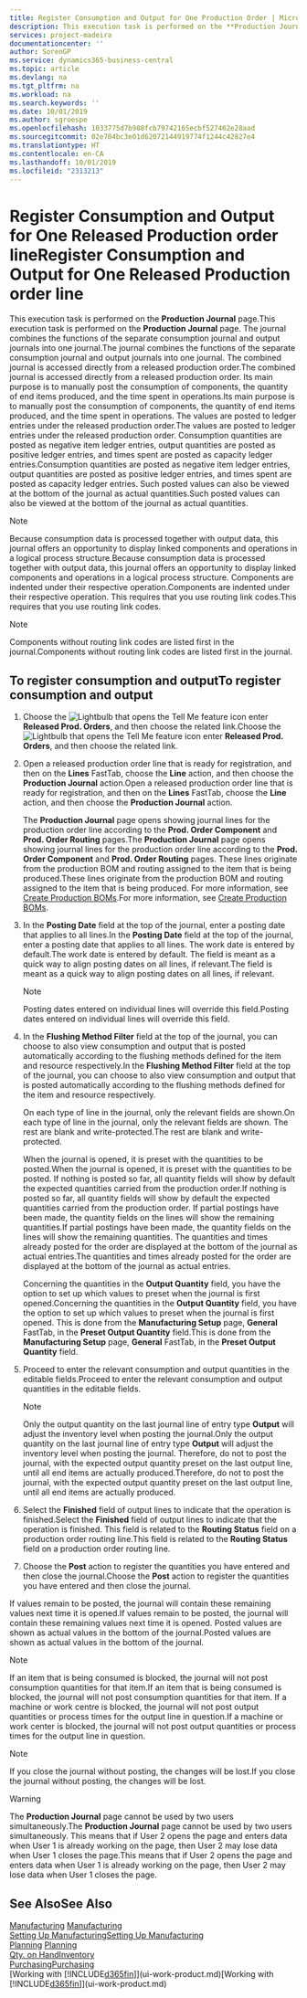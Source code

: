 ```yaml
---
title: Register Consumption and Output for One Production Order | Microsoft Docs
description: This execution task is performed on the **Production Journal** page. The journal combines the functions of the separate consumption journal and output journals into one journal. The combined journal is accessed directly from a released production order. Its main purpose is to manually post the consumption of components, the quantity of end items produced, and the time spent in operations.
services: project-madeira
documentationcenter: ''
author: SorenGP
ms.service: dynamics365-business-central
ms.topic: article
ms.devlang: na
ms.tgt_pltfrm: na
ms.workload: na
ms.search.keywords: ''
ms.date: 10/01/2019
ms.author: sgroespe
ms.openlocfilehash: 1033775d7b988fcb79742165ecbf527462e28aad
ms.sourcegitcommit: 02e704bc3e01d62072144919774f1244c42827e4
ms.translationtype: HT
ms.contentlocale: en-CA
ms.lasthandoff: 10/01/2019
ms.locfileid: "2313213"
---
```

# <a name="register-consumption-and-output-for-one-released-production-order-line"></a><span data-ttu-id="1708a-106">Register Consumption and Output for One Released Production order line</span><span class="sxs-lookup"><span data-stu-id="1708a-106">Register Consumption and Output for One Released Production order line</span></span>
<span data-ttu-id="1708a-107">This execution task is performed on the **Production Journal** page.</span><span class="sxs-lookup"><span data-stu-id="1708a-107">This execution task is performed on the **Production Journal** page.</span></span> <span data-ttu-id="1708a-108">The journal combines the functions of the separate consumption journal and output journals into one journal.</span><span class="sxs-lookup"><span data-stu-id="1708a-108">The journal combines the functions of the separate consumption journal and output journals into one journal.</span></span> <span data-ttu-id="1708a-109">The combined journal is accessed directly from a released production order.</span><span class="sxs-lookup"><span data-stu-id="1708a-109">The combined journal is accessed directly from a released production order.</span></span> <span data-ttu-id="1708a-110">Its main purpose is to manually post the consumption of components, the quantity of end items produced, and the time spent in operations.</span><span class="sxs-lookup"><span data-stu-id="1708a-110">Its main purpose is to manually post the consumption of components, the quantity of end items produced, and the time spent in operations.</span></span> <span data-ttu-id="1708a-111">The values are posted to ledger entries under the released production order.</span><span class="sxs-lookup"><span data-stu-id="1708a-111">The values are posted to ledger entries under the released production order.</span></span> <span data-ttu-id="1708a-112">Consumption quantities are posted as negative item ledger entries, output quantities are posted as positive ledger entries, and times spent are posted as capacity ledger entries.</span><span class="sxs-lookup"><span data-stu-id="1708a-112">Consumption quantities are posted as negative item ledger entries, output quantities are posted as positive ledger entries, and times spent are posted as capacity ledger entries.</span></span> <span data-ttu-id="1708a-113">Such posted values can also be viewed at the bottom of the journal as actual quantities.</span><span class="sxs-lookup"><span data-stu-id="1708a-113">Such posted values can also be viewed at the bottom of the journal as actual quantities.</span></span>  

> [!NOTE]  
>  <span data-ttu-id="1708a-114">Because consumption data is processed together with output data, this journal offers an opportunity to display linked components and operations in a logical process structure.</span><span class="sxs-lookup"><span data-stu-id="1708a-114">Because consumption data is processed together with output data, this journal offers an opportunity to display linked components and operations in a logical process structure.</span></span> <span data-ttu-id="1708a-115">Components are indented under their respective operation.</span><span class="sxs-lookup"><span data-stu-id="1708a-115">Components are indented under their respective operation.</span></span> <span data-ttu-id="1708a-116">This requires that you use routing link codes.</span><span class="sxs-lookup"><span data-stu-id="1708a-116">This requires that you use routing link codes.</span></span>  

> [!NOTE]  
>  <span data-ttu-id="1708a-117">Components without routing link codes are listed first in the journal.</span><span class="sxs-lookup"><span data-stu-id="1708a-117">Components without routing link codes are listed first in the journal.</span></span>  

## <a name="to-register-consumption-and-output"></a><span data-ttu-id="1708a-118">To register consumption and output</span><span class="sxs-lookup"><span data-stu-id="1708a-118">To register consumption and output</span></span>  
1.  <span data-ttu-id="1708a-119">Choose the ![Lightbulb that opens the Tell Me feature](media/ui-search/search_small.png "Tell me what you want to do") icon enter **Released Prod. Orders**, and then choose the related link.</span><span class="sxs-lookup"><span data-stu-id="1708a-119">Choose the ![Lightbulb that opens the Tell Me feature](media/ui-search/search_small.png "Tell me what you want to do") icon enter **Released Prod. Orders**, and then choose the related link.</span></span>  
2.  <span data-ttu-id="1708a-120">Open a released production order line that is ready for registration, and then on the **Lines** FastTab, choose the **Line** action, and then choose the **Production Journal** action.</span><span class="sxs-lookup"><span data-stu-id="1708a-120">Open a released production order line that is ready for registration, and then on the **Lines** FastTab, choose the **Line** action, and then choose the **Production Journal** action.</span></span>  

    <span data-ttu-id="1708a-121">The **Production Journal** page opens showing journal lines for the production order line according to the **Prod. Order Component** and **Prod. Order Routing** pages.</span><span class="sxs-lookup"><span data-stu-id="1708a-121">The **Production Journal** page opens showing journal lines for the production order line according to the **Prod. Order Component** and **Prod. Order Routing** pages.</span></span> <span data-ttu-id="1708a-122">These lines originate from the production BOM and routing assigned to the item that is being produced.</span><span class="sxs-lookup"><span data-stu-id="1708a-122">These lines originate from the production BOM and routing assigned to the item that is being produced.</span></span> <span data-ttu-id="1708a-123">For more information, see [Create Production BOMs](production-how-to-create-routings.md).</span><span class="sxs-lookup"><span data-stu-id="1708a-123">For more information, see [Create Production BOMs](production-how-to-create-routings.md).</span></span>  

3.  <span data-ttu-id="1708a-124">In the **Posting Date** field at the top of the journal, enter a posting date that applies to all lines.</span><span class="sxs-lookup"><span data-stu-id="1708a-124">In the **Posting Date** field at the top of the journal, enter a posting date that applies to all lines.</span></span> <span data-ttu-id="1708a-125">The work date is entered by default.</span><span class="sxs-lookup"><span data-stu-id="1708a-125">The work date is entered by default.</span></span> <span data-ttu-id="1708a-126">The field is meant as a quick way to align posting dates on all lines, if relevant.</span><span class="sxs-lookup"><span data-stu-id="1708a-126">The field is meant as a quick way to align posting dates on all lines, if relevant.</span></span>  

    > [!NOTE]  
    >  <span data-ttu-id="1708a-127">Posting dates entered on individual lines will override this field.</span><span class="sxs-lookup"><span data-stu-id="1708a-127">Posting dates entered on individual lines will override this field.</span></span>  

4.  <span data-ttu-id="1708a-128">In the **Flushing Method Filter** field at the top of the journal, you can choose to also view consumption and output that is posted automatically according to the flushing methods defined for the item and resource respectively.</span><span class="sxs-lookup"><span data-stu-id="1708a-128">In the **Flushing Method Filter** field at the top of the journal, you can choose to also view consumption and output that is posted automatically according to the flushing methods defined for the item and resource respectively.</span></span>  

    <span data-ttu-id="1708a-129">On each type of line in the journal, only the relevant fields are shown.</span><span class="sxs-lookup"><span data-stu-id="1708a-129">On each type of line in the journal, only the relevant fields are shown.</span></span> <span data-ttu-id="1708a-130">The rest are blank and write-protected.</span><span class="sxs-lookup"><span data-stu-id="1708a-130">The rest are blank and write-protected.</span></span>  

    <span data-ttu-id="1708a-131">When the journal is opened, it is preset with the quantities to be posted.</span><span class="sxs-lookup"><span data-stu-id="1708a-131">When the journal is opened, it is preset with the quantities to be posted.</span></span> <span data-ttu-id="1708a-132">If nothing is posted so far, all quantity fields will show by default the expected quantities carried from the production order.</span><span class="sxs-lookup"><span data-stu-id="1708a-132">If nothing is posted so far, all quantity fields will show by default the expected quantities carried from the production order.</span></span> <span data-ttu-id="1708a-133">If partial postings have been made, the quantity fields on the lines will show the remaining quantities.</span><span class="sxs-lookup"><span data-stu-id="1708a-133">If partial postings have been made, the quantity fields on the lines will show the remaining quantities.</span></span> <span data-ttu-id="1708a-134">The quantities and times already posted for the order are displayed at the bottom of the journal as actual entries.</span><span class="sxs-lookup"><span data-stu-id="1708a-134">The quantities and times already posted for the order are displayed at the bottom of the journal as actual entries.</span></span>  

    <span data-ttu-id="1708a-135">Concerning the quantities in the **Output Quantity** field, you have the option to set up which values to preset when the journal is first opened.</span><span class="sxs-lookup"><span data-stu-id="1708a-135">Concerning the quantities in the **Output Quantity** field, you have the option to set up which values to preset when the journal is first opened.</span></span> <span data-ttu-id="1708a-136">This is done from the **Manufacturing Setup** page, **General** FastTab, in the **Preset Output Quantity** field.</span><span class="sxs-lookup"><span data-stu-id="1708a-136">This is done from the **Manufacturing Setup** page, **General** FastTab, in the **Preset Output Quantity** field.</span></span>

5.  <span data-ttu-id="1708a-137">Proceed to enter the relevant consumption and output quantities in the editable fields.</span><span class="sxs-lookup"><span data-stu-id="1708a-137">Proceed to enter the relevant consumption and output quantities in the editable fields.</span></span>  

    > [!NOTE]  
    >  <span data-ttu-id="1708a-138">Only the output quantity on the last journal line of entry type **Output** will adjust the inventory level when posting the journal.</span><span class="sxs-lookup"><span data-stu-id="1708a-138">Only the output quantity on the last journal line of entry type **Output** will adjust the inventory level when posting the journal.</span></span> <span data-ttu-id="1708a-139">Therefore, do not to post the journal, with the expected output quantity preset on the last output line, until all end items are actually produced.</span><span class="sxs-lookup"><span data-stu-id="1708a-139">Therefore, do not to post the journal, with the expected output quantity preset on the last output line, until all end items are actually produced.</span></span>  

6.  <span data-ttu-id="1708a-140">Select the **Finished** field of output lines to indicate that the operation is finished.</span><span class="sxs-lookup"><span data-stu-id="1708a-140">Select the **Finished** field of output lines to indicate that the operation is finished.</span></span> <span data-ttu-id="1708a-141">This field is related to the **Routing Status** field on a production order routing line.</span><span class="sxs-lookup"><span data-stu-id="1708a-141">This field is related to the **Routing Status** field on a production order routing line.</span></span>  
7.  <span data-ttu-id="1708a-142">Choose the **Post** action to register the quantities you have entered and then close the journal.</span><span class="sxs-lookup"><span data-stu-id="1708a-142">Choose the **Post** action to register the quantities you have entered and then close the journal.</span></span>  

<span data-ttu-id="1708a-143">If values remain to be posted, the journal will contain these remaining values next time it is opened.</span><span class="sxs-lookup"><span data-stu-id="1708a-143">If values remain to be posted, the journal will contain these remaining values next time it is opened.</span></span> <span data-ttu-id="1708a-144">Posted values are shown as actual values in the bottom of the journal.</span><span class="sxs-lookup"><span data-stu-id="1708a-144">Posted values are shown as actual values in the bottom of the journal.</span></span>  

> [!NOTE]  
>  <span data-ttu-id="1708a-145"> If an item that is being consumed is blocked, the journal will not post consumption quantities for that item.</span><span class="sxs-lookup"><span data-stu-id="1708a-145">If an item that is being consumed is blocked, the journal will not post consumption quantities for that item.</span></span> <span data-ttu-id="1708a-146">If a machine or work centre is blocked, the journal will not post output quantities or process times for the output line in question.</span><span class="sxs-lookup"><span data-stu-id="1708a-146">If a machine or work center is blocked, the journal will not post output quantities or process times for the output line in question.</span></span>  

> [!NOTE]  
>  <span data-ttu-id="1708a-147">If you close the journal without posting, the changes will be lost.</span><span class="sxs-lookup"><span data-stu-id="1708a-147">If you close the journal without posting, the changes will be lost.</span></span>  

> [!WARNING]  
>  <span data-ttu-id="1708a-148">The **Production Journal** page cannot be used by two users simultaneously.</span><span class="sxs-lookup"><span data-stu-id="1708a-148">The **Production Journal** page cannot be used by two users simultaneously.</span></span> <span data-ttu-id="1708a-149">This means that if User 2 opens the page and enters data when User 1 is already working on the page, then User 2 may lose data when User 1 closes the page.</span><span class="sxs-lookup"><span data-stu-id="1708a-149">This means that if User 2 opens the page and enters data when User 1 is already working on the page, then User 2 may lose data when User 1 closes the page.</span></span>  

## <a name="see-also"></a><span data-ttu-id="1708a-150">See Also</span><span class="sxs-lookup"><span data-stu-id="1708a-150">See Also</span></span>  
<span data-ttu-id="1708a-151">[Manufacturing](production-manage-manufacturing.md)  </span><span class="sxs-lookup"><span data-stu-id="1708a-151">[Manufacturing](production-manage-manufacturing.md)  </span></span>  
[<span data-ttu-id="1708a-152">Setting Up Manufacturing</span><span class="sxs-lookup"><span data-stu-id="1708a-152">Setting Up Manufacturing</span></span>](production-configure-production-processes.md)  
<span data-ttu-id="1708a-153">[Planning](production-planning.md)    </span><span class="sxs-lookup"><span data-stu-id="1708a-153">[Planning](production-planning.md)    </span></span>  
[<span data-ttu-id="1708a-154">Qty. on Hand</span><span class="sxs-lookup"><span data-stu-id="1708a-154">Inventory</span></span>](inventory-manage-inventory.md)  
[<span data-ttu-id="1708a-155">Purchasing</span><span class="sxs-lookup"><span data-stu-id="1708a-155">Purchasing</span></span>](purchasing-manage-purchasing.md)  
<span data-ttu-id="1708a-156">[Working with [!INCLUDE[d365fin](includes/d365fin_md.md)]](ui-work-product.md)</span><span class="sxs-lookup"><span data-stu-id="1708a-156">[Working with [!INCLUDE[d365fin](includes/d365fin_md.md)]](ui-work-product.md)</span></span>
